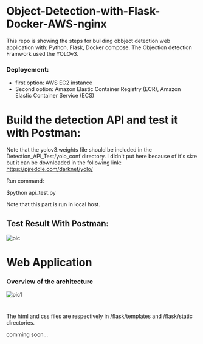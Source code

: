 # Object-Detection-with-Flask-Docker-AWS-nginx

This repo is showing the steps for building obbject detection web application with:
Python, Flask, Docker compose.
The Objection detection Framwork used the YOLOv3.

### Deployement:
  - first option: AWS EC2 instance
  - Second option: Amazon Elastic Container Registry (ECR), Amazon Elastic Container Service (ECS) 


# Build the detection API and test it with Postman:

Note that the yolov3.weights file should be included in the Detection_API_Test/yolo_conf directory. I didn't put here because of it's size but it can be downloaded in the following link: https://pjreddie.com/darknet/yolo/

Run command:

$python api_test.py

Note that this part is run in local host.


## Test Result With Postman: 
![pic](https://user-images.githubusercontent.com/44145876/87327240-692b4180-c566-11ea-83f7-6c3824655667.png)


# Web Application

<!-- The architecture picture here nginx -->
### Overview of the architecture

![pic1](https://user-images.githubusercontent.com/44145876/87399587-2743df00-c5ea-11ea-9870-f60802141800.png)

#


The html and css files are respectively in /flask/templates and /flask/static directories.




comming soon...


